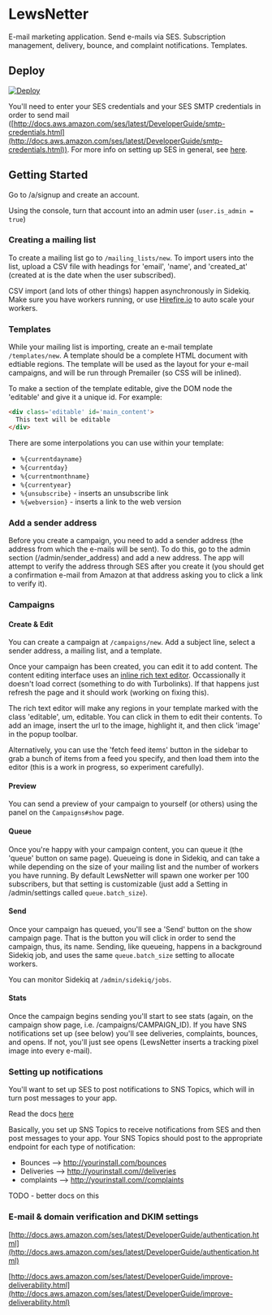 # LewsNetter

E-mail marketing application. Send e-mails via SES. Subscription management, delivery, bounce, and complaint notifications. Templates.

## Deploy

[![Deploy](https://www.herokucdn.com/deploy/button.png)](https://heroku.com/deploy)

You'll need to enter your SES credentials and your SES SMTP credentials in order to send mail ([http://docs.aws.amazon.com/ses/latest/DeveloperGuide/smtp-credentials.html](http://docs.aws.amazon.com/ses/latest/DeveloperGuide/smtp-credentials.html)). For more info on setting up SES in general, see [here](http://docs.aws.amazon.com/ses/latest/DeveloperGuide/setting-up-ses.html).


## Getting Started

Go to /a/signup and create an account.

Using the console, turn that account into an admin user (`user.is_admin = true`)

### Creating a mailing list

To create a mailing list go to `/mailing_lists/new`. To import users into the list, upload a CSV file with headings for 'email', 'name', and 'created_at' (created at is the date when the user subscribed).

CSV import (and lots of other things) happen asynchronously in Sidekiq. Make sure you have workers running, or use [Hirefire.io](http://hirefire.io) to auto scale your workers.


### Templates

While your mailing list is importing, create an e-mail template `/templates/new`. A template should be a complete HTML document with edtiable regions. The template will be used as the layout for your e-mail campaigns, and will be run through Premailer (so CSS will be inlined).

To make a section of the template editable, give the DOM node the 'editable' and give it a unique id. For example:

```html
<div class='editable' id='main_content'>
  This text will be editable
</div>
```

There are some interpolations you can use within your template:

* `%{currentdayname}`
* `%{currentday}`
* `%{currentmonthname}`
* `%{currentyear}`
* `%{unsubscribe}` - inserts an unsubscribe link
* `%{webversion}`  - inserts a link to the web version

### Add a sender address

Before you create a campaign, you need to add a sender address (the address from which the e-mails will be sent). To do this, go to the admin section (/admin/sender_address) and add a new address. The app will attempt to verify the address through SES after you create it (you should get a confirmation e-mail from Amazon at that address asking you to click a link to verify it).

### Campaigns

#### Create & Edit
You can create a campaign at `/campaigns/new`. Add a subject line, select a sender address, a mailing list, and a template.

Once your campaign has been created, you can edit it to add content. The content editing interface uses an [inline rich text editor](https://github.com/daviferreira/medium-editor/). Occassionally it doesn't load correct (something to do with Turbolinks). If that happens just refresh the page and it should work (working on fixing this).

The rich text editor will make any regions in your template marked with the class 'editable', um, editable. You can click in them to edit their contents. To add an image, insert the url to the image, highlight it, and then click 'image' in the popup toolbar.

Alternatively, you can use the 'fetch feed items' button in the sidebar to grab a bunch of items from a feed you specify, and then load them into the editor (this is a work in progress, so experiment carefully).

#### Preview
You can send a preview of your campaign to yourself (or others) using the panel on the `Campaigns#show` page.

#### Queue

Once you're happy with your campaign content, you can queue it (the 'queue' button on same page). Queueing is done in Sidekiq, and can take a while depending on the size of your mailing list and the number of workers you have running. By default LewsNetter will spawn one worker per 100 subscribers, but that setting is customizable (just add a Setting in /admin/settings called `queue.batch_size`).

#### Send

Once your campaign has queued, you'll see a 'Send' button on the show campaign page. That is the button you will click in order to send the campaign, thus, its name. Sending, like queueing, happens in a background Sidekiq job, and uses the same `queue.batch_size` setting to allocate workers.

You can monitor Sidekiq at `/admin/sidekiq/jobs`.

#### Stats

Once the campaign begins sending you'll start to see stats (again, on the campaign show page, i.e. /campaigns/CAMPAIGN_ID). If you have SNS notifications set up (see below) you'll see deliveries, complaints, bounces, and opens. If not, you'll just see opens (LewsNetter inserts a tracking pixel image into every e-mail).


### Setting up notifications

You'll want to set up SES to post notifications to SNS Topics, which will in turn post messages to your app.

Read the docs [here](http://docs.aws.amazon.com/ses/latest/DeveloperGuide/configure-sns-notifications.html)

Basically, you set up SNS Topics to receive notifications from SES and then post messages to your app. Your SNS Topics should post to the appropriate endpoint for each type of notification:

* Bounces     -->   http://yourinstall.com/bounces
* Deliveries  -->   http://yourinstall.com//deliveries
* complaints  -->   http://yourinstall.com//complaints

TODO - better docs on this

### E-mail & domain verification and DKIM settings

[http://docs.aws.amazon.com/ses/latest/DeveloperGuide/authentication.html](http://docs.aws.amazon.com/ses/latest/DeveloperGuide/authentication.html)

[http://docs.aws.amazon.com/ses/latest/DeveloperGuide/improve-deliverability.html](http://docs.aws.amazon.com/ses/latest/DeveloperGuide/improve-deliverability.html)







